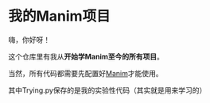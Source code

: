 # 我的Manim项目

嗨，你好呀！

这个仓库里有我从**开始学Manim至今的所有项目**。

当然，所有代码都需要先配置好[Manim](https://github.com/3b1b/manim)才能使用。

其中Trying.py保存的是我的实验性代码（其实就是用来学习的）